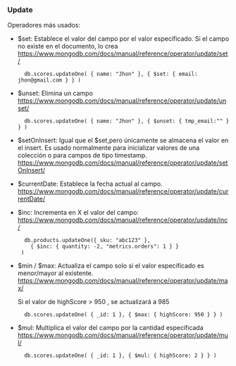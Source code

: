 ### Update

Operadores más usados:

- $set: Establece el valor del campo por el valor especificado. Si el campo no existe en el documento, lo crea
  https://www.mongodb.com/docs/manual/reference/operator/update/set/
  
  ```
    db.scores.updateOne( { name: "Jhon" }, { $set: { email: jhon@gmail.com } } )
  ```

- $unset: Elimina un campo
  https://www.mongodb.com/docs/manual/reference/operator/update/unset/
  
  ```
    db.scores.updateOne( { name: "Jhon" }, { $unset: { tmp_email:"" } } )
  ```

- $setOnInsert: Igual que el $set,pero únicamente se almacena el valor en el insert. Es usado normalmente para inicializar
  valores de una colección o para campos de tipo timestamp.
  https://www.mongodb.com/docs/manual/reference/operator/update/setOnInsert/


- $currentDate: Establece la fecha actual al campo.
  https://www.mongodb.com/docs/manual/reference/operator/update/currentDate/


- $inc: Incrementa en X el valor del campo:
  https://www.mongodb.com/docs/manual/reference/operator/update/inc/
  
    ```
      db.products.updateOne({ sku: "abc123" },
        { $inc: { quantity: -2, "metrics.orders": 1 } }
     )
    ```    

- $min / $max: Actualiza el campo solo si el valor especificado es menor/mayor al existente.
  https://www.mongodb.com/docs/manual/reference/operator/update/max/

  Si el valor de highScore > 950 , se actualizará a 985

  ```
    db.scores.updateOne( { _id: 1 }, { $max: { highScore: 950 } } )
  ```
- $mul: Multiplica el valor del campo por la cantidad especificada
  https://www.mongodb.com/docs/manual/reference/operator/update/mul/  

  ```
    db.scores.updateOne( { _id: 1 }, { $mul: { highScore: 2 } } )
  ```